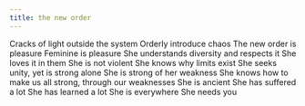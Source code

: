 ```yaml
---
title: the new order
---
```

Cracks of light outside the system
Orderly introduce chaos
The new order is pleasure
Feminine is pleasure
She understands diversity and respects it
She loves it in them
She is not violent
She knows why limits exist
She seeks unity, yet is strong alone
She is strong of her weakness
She knows how to make us all strong, through our weaknesses
She is ancient
She has suffered a lot
She has learned a lot
She is everywhere
She needs you
